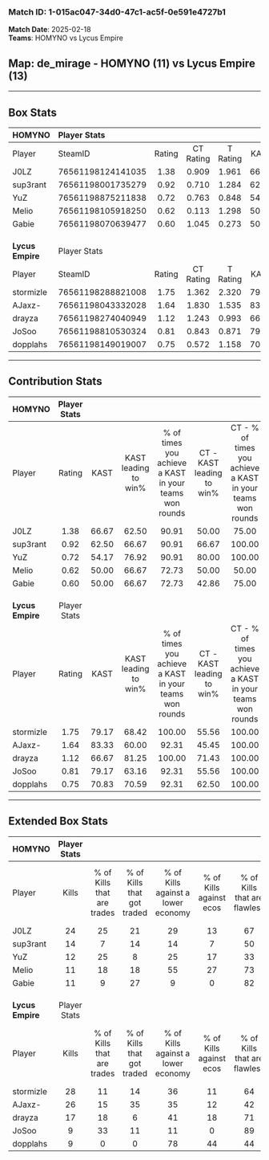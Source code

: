 ### Match ID: 1-015ac047-34d0-47c1-ac5f-0e591e4727b1  
**Match Date**: 2025-02-18  
**Teams**: HOMYNO vs Lycus Empire  

## **Map**: de_mirage - HOMYNO (11) vs Lycus Empire (13)  
---  

## Box Stats  

| **HOMYNO**       | Player Stats      |        |           |          |       |       |       |         |        |      |     |
| :- | :- | :-: | :-: | :-: | :-: | :-: | :-: | :-: | :-: | :-: | :-: |
| Player           | SteamID           | Rating | CT Rating | T Rating | KAST  |  ADR  | Kills | Assists | Deaths | K/D  | HS% |
| J0LZ             | 76561198124141035 |  1.38  |   0.909   |  1.961   | 66.67 | 102.0 |  24   |    5    |   17   | 1.41 | 50  |
| sup3rant         | 76561198001735279 |  0.92  |   0.710   |  1.284   | 62.50 | 74.2  |  14   |    5    |   16   | 0.88 | 71  |
| YuZ              | 76561198875211838 |  0.72  |   0.763   |  0.848   | 54.17 | 70.0  |  12   |    6    |   19   | 0.63 | 50  |
| Melio            | 76561198105918250 |  0.62  |   0.113   |  1.298   | 50.00 | 56.7  |  11   |    3    |   18   | 0.61 | 45  |
| Gabie            | 76561198070639477 |  0.60  |   1.045   |  0.273   | 50.00 | 59.2  |  11   |    2    |   19   | 0.58 | 72  |
|                  |                   |        |           |          |       |       |       |         |        |      |     |
|                  |                   |        |           |          |       |       |       |         |        |      |     |
|                  |                   |        |           |          |       |       |       |         |        |      |     |
| **Lycus Empire** | Player Stats      |        |           |          |       |       |       |         |        |      |     |
| Player           | SteamID           | Rating | CT Rating | T Rating | KAST  |  ADR  | Kills | Assists | Deaths | K/D  | HS% |
| stormizle        | 76561198288821008 |  1.75  |   1.362   |  2.320   | 79.17 | 122.0 |  28   |    6    |   14   | 2.00 | 64  |
| AJaxz-           | 76561198043332028 |  1.64  |   1.830   |  1.535   | 83.33 | 113.8 |  26   |    5    |   16   | 1.63 | 65  |
| drayza           | 76561198274040949 |  1.12  |   1.243   |  0.993   | 66.67 | 66.6  |  17   |    2    |   12   | 1.42 | 29  |
| JoSoo            | 76561198810530324 |  0.81  |   0.843   |  0.871   | 79.17 | 36.2  |   9   |    5    |   13   | 0.69 | 44  |
| dopplahs         | 76561198149019007 |  0.75  |   0.572   |  1.158   | 70.83 | 61.2  |   9   |    8    |   17   | 0.53 | 66  |
---  

## Contribution Stats  

| **HOMYNO**       | Player Stats |       |                      |                                                        |                           |                                                             |                          |                                                            |
| :- | :-: | :-: | :-: | :-: | :-: | :-: | :-: | :-: |
| Player           |    Rating    | KAST  | KAST leading to win% | % of times you achieve a KAST in your teams won rounds | CT - KAST leading to win% | CT - % of times you achieve a KAST in your teams won rounds | T - KAST leading to win% | T - % of times you achieve a KAST in your teams won rounds |
| J0LZ             |     1.38     | 66.67 |        62.50         |                         90.91                          |           50.00           |                            75.00                            |          70.00           |                           100.00                           |
| sup3rant         |     0.92     | 62.50 |        66.67         |                         90.91                          |           66.67           |                           100.00                            |          66.67           |                           85.71                            |
| YuZ              |     0.72     | 54.17 |        76.92         |                         90.91                          |           80.00           |                           100.00                            |          75.00           |                           85.71                            |
| Melio            |     0.62     | 50.00 |        66.67         |                         72.73                          |           50.00           |                            50.00                            |          75.00           |                           85.71                            |
| Gabie            |     0.60     | 50.00 |        66.67         |                         72.73                          |           42.86           |                            75.00                            |          100.00          |                           71.43                            |
|                  |              |       |                      |                                                        |                           |                                                             |                          |                                                            |
|                  |              |       |                      |                                                        |                           |                                                             |                          |                                                            |
|                  |              |       |                      |                                                        |                           |                                                             |                          |                                                            |
| **Lycus Empire** | Player Stats |       |                      |                                                        |                           |                                                             |                          |                                                            |
| Player           |    Rating    | KAST  | KAST leading to win% | % of times you achieve a KAST in your teams won rounds | CT - KAST leading to win% | CT - % of times you achieve a KAST in your teams won rounds | T - KAST leading to win% | T - % of times you achieve a KAST in your teams won rounds |
| stormizle        |     1.75     | 79.17 |        68.42         |                         100.00                         |           55.56           |                           100.00                            |          80.00           |                           100.00                           |
| AJaxz-           |     1.64     | 83.33 |        60.00         |                         92.31                          |           45.45           |                           100.00                            |          77.78           |                           87.50                            |
| drayza           |     1.12     | 66.67 |        81.25         |                         100.00                         |           71.43           |                           100.00                            |          88.89           |                           100.00                           |
| JoSoo            |     0.81     | 79.17 |        63.16         |                         92.31                          |           55.56           |                           100.00                            |          70.00           |                           87.50                            |
| dopplahs         |     0.75     | 70.83 |        70.59         |                         92.31                          |           62.50           |                           100.00                            |          77.78           |                           87.50                            |
---  

## Extended Box Stats  

| **HOMYNO**       | Player Stats |                            |                            |                                    |                         |                              |                                 |        |                             |                                     |                          |                               |                            |
| :- | :-: | :-: | :-: | :-: | :-: | :-: | :-: | :-: | :-: | :-: | :-: | :-: | :-: |
| Player           |    Kills     | % of Kills that are trades | % of Kills that got traded | % of Kills against a lower economy | % of Kills against ecos | % of Kills that are flawless | % of Kills that are close duels | Deaths | % of Deaths that get traded | % of Deaths against a lower economy | % of Deaths against ecos | % of Deaths that are flawless | % of Deaths that are close |
| J0LZ             |      24      |             25             |             21             |                 29                 |           13            |              67              |                8                |   17   |             12              |                 12                  |            6             |              71               |             0              |
| sup3rant         |      14      |             7              |             14             |                 14                 |            7            |              50              |                7                |   16   |             19              |                  6                  |            6             |              56               |             19             |
| YuZ              |      12      |             25             |             8              |                 25                 |           17            |              33              |                8                |   19   |             21              |                 11                  |            0             |              58               |             5              |
| Melio            |      11      |             18             |             18             |                 55                 |           27            |              73              |                9                |   18   |             22              |                  6                  |            6             |              56               |             6              |
| Gabie            |      11      |             9              |             27             |                 9                  |            0            |              82              |                9                |   19   |             11              |                 16                  |            5             |              58               |             11             |
|                  |              |                            |                            |                                    |                         |                              |                                 |        |                             |                                     |                          |                               |                            |
|                  |              |                            |                            |                                    |                         |                              |                                 |        |                             |                                     |                          |                               |                            |
|                  |              |                            |                            |                                    |                         |                              |                                 |        |                             |                                     |                          |                               |                            |
| **Lycus Empire** | Player Stats |                            |                            |                                    |                         |                              |                                 |        |                             |                                     |                          |                               |                            |
| Player           |    Kills     | % of Kills that are trades | % of Kills that got traded | % of Kills against a lower economy | % of Kills against ecos | % of Kills that are flawless | % of Kills that are close duels | Deaths | % of Deaths that get traded | % of Deaths against a lower economy | % of Deaths against ecos | % of Deaths that are flawless | % of Deaths that are close |
| stormizle        |      28      |             11             |             14             |                 36                 |           11            |              64              |                7                |   14   |             29              |                 21                  |            0             |              57               |             14             |
| AJaxz-           |      26      |             15             |             35             |                 35                 |           12            |              42              |               12                |   16   |             13              |                 31                  |            6             |              69               |             0              |
| drayza           |      17      |             18             |             6              |                 41                 |           18            |              71              |                0                |   12   |              0              |                  8                  |            0             |              92               |             0              |
| JoSoo            |      9       |             33             |             11             |                 11                 |            0            |              89              |                0                |   13   |             15              |                 15                  |            0             |              46               |             15             |
| dopplahs         |      9       |             0              |             0              |                 78                 |           44            |              44              |               22                |   17   |             29              |                 18                  |            0             |              47               |             12             |
